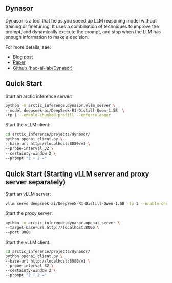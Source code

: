 ## Dynasor

Dynasor is a tool that helps you speed up LLM reasoning model without training or finetuning. It uses a combination of techniques to improve the prompt, and dynamically execute the prompt, and stop when the LLM has enough information to make a decision. 

For more details, see:
- [Blog post](https://hao-ai-lab.github.io/blogs/dynasor-cot/)
- [Paper](https://arxiv.org/abs/2412.20993)
- [Github (hao-ai-lab/Dynasor)](https://github.com/hao-ai-lab/Dynasor)


## Quick Start

Start an arctic inference server:
```bash
python -m arctic_inference.dynasor.vllm_server \
--model deepseek-ai/DeepSeek-R1-Distill-Qwen-1.5B  \
-tp 1 --enable-chunked-prefill --enforce-eager
```

Start the vLLM client:
```bash
cd arctic_inference/projects/dynasor/
python openai_client.py \
--base-url http://localhost:8080/v1 \
--probe-interval 32 \
--certainty-window 2 \
--prompt "2 + 2 ="
```


## Quick Start (Starting vLLM server and proxy server separately)

Start an vLLM server:
```bash
vllm serve deepseek-ai/DeepSeek-R1-Distill-Qwen-1.5B -tp 1 --enable-chunked-prefill --enforce-eager
```

Start the proxy server:
```bash
python -m arctic_inference.dynasor.openai_server \
--target-base-url http://localhost:8000 \
--port 8080
```

Start the vLLM client:
```bash
cd arctic_inference/projects/dynasor/
python openai_client.py \
--base-url http://localhost:8080/v1 \
--probe-interval 32 \
--certainty-window 2 \
--prompt "2 + 2 ="
```
